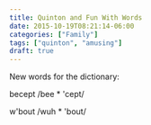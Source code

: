 ```yaml
---
title: Quinton and Fun With Words
date: 2015-10-19T08:21:14-06:00
categories: ["Family"]
tags: ["quinton", "amusing"]
draft: true
---
```


New words for the dictionary:

becept /bee * 'cept/

w'bout /wuh * 'bout/
